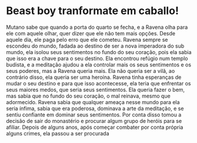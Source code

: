 # Beast boy tranformate em caballo!

Mutano sabe que quando a porta do quarto se fecha, e a Ravena olha para ele com aquele olhar, quer dizer que ele não tem mais opções. Desde aquele dia, ele paga pelo erro que ele cometeu.
Ravena sempre se escondeu do mundo, fadada ao destino de ser a nova imperadora do sub mundo, ela isolou seus sentimentos no fundo do seu coração, pois ela sabia que isso era a chave para o seu destino.
Ela encontrou refúgio num templo budista, e a meditação ajudou a ela controlar mais os seus sentimentos e os seus poderes, mas a Ravena queria mais. Ela não queria ser a vilã, ao contrário disso, ela queria ser uma heroína.
Ravena tinha esperanças de mudar o seu destino e para que isso acontecesse, ela teria que enfrentar os seus maiores medos, que seria seus sentimentos. Ela queria fazer o bem, mas sabia que no fundo do seu coração, o mal reinava, mesmo que adormecido.
Ravena sabia que qualquer ameaça nesse mundo para ela seria ínfima, sabia que era poderosa, dominava a arte da meditação, e se sentiu confiante em dominar seus sentimentos. Por conta disso tomou a decisão de sair do monastério e procurar algum grupo de heróis para se afiliar.
Depois de alguns anos, após começar combater por conta própria alguns crimes, ela passou a ser procurada
